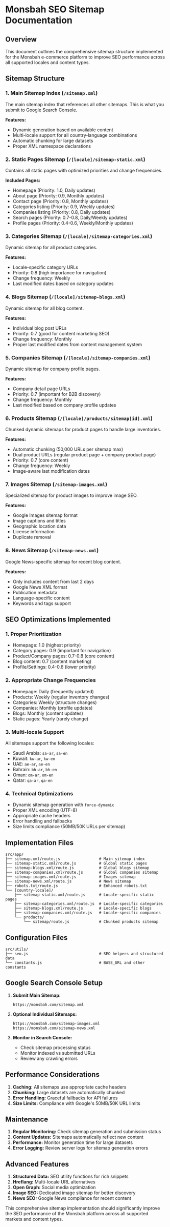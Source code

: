 # Monsbah SEO Sitemap Documentation

## Overview
This document outlines the comprehensive sitemap structure implemented for the Monsbah e-commerce platform to improve SEO performance across all supported locales and content types.

## Sitemap Structure

### 1. Main Sitemap Index (`/sitemap.xml`)
The main sitemap index that references all other sitemaps. This is what you submit to Google Search Console.

**Features:**
- Dynamic generation based on available content
- Multi-locale support for all country-language combinations
- Automatic chunking for large datasets
- Proper XML namespace declarations

### 2. Static Pages Sitemap (`/[locale]/sitemap-static.xml`)
Contains all static pages with optimized priorities and change frequencies.

**Included Pages:**
- Homepage (Priority: 1.0, Daily updates)
- About page (Priority: 0.9, Monthly updates)
- Contact page (Priority: 0.8, Monthly updates)
- Categories listing (Priority: 0.9, Weekly updates)
- Companies listing (Priority: 0.8, Daily updates)
- Search pages (Priority: 0.7-0.8, Daily/Weekly updates)
- Profile pages (Priority: 0.4-0.6, Weekly/Monthly updates)

### 3. Categories Sitemap (`/[locale]/sitemap-categories.xml`)
Dynamic sitemap for all product categories.

**Features:**
- Locale-specific category URLs
- Priority: 0.8 (high importance for navigation)
- Change frequency: Weekly
- Last modified dates based on category updates

### 4. Blogs Sitemap (`/[locale]/sitemap-blogs.xml`)
Dynamic sitemap for all blog content.

**Features:**
- Individual blog post URLs
- Priority: 0.7 (good for content marketing SEO)
- Change frequency: Monthly
- Proper last modified dates from content management system

### 5. Companies Sitemap (`/[locale]/sitemap-companies.xml`)
Dynamic sitemap for company profile pages.

**Features:**
- Company detail page URLs
- Priority: 0.7 (important for B2B discovery)
- Change frequency: Monthly
- Last modified based on company profile updates

### 6. Products Sitemap (`/[locale]/products/sitemap[id].xml`)
Chunked dynamic sitemaps for product pages to handle large inventories.

**Features:**
- Automatic chunking (50,000 URLs per sitemap max)
- Dual product URLs (regular product page + company product page)
- Priority: 0.7 (core content)
- Change frequency: Weekly
- Image-aware last modification dates

### 7. Images Sitemap (`/sitemap-images.xml`)
Specialized sitemap for product images to improve image SEO.

**Features:**
- Google Images sitemap format
- Image captions and titles
- Geographic location data
- License information
- Duplicate removal

### 8. News Sitemap (`/sitemap-news.xml`)
Google News-specific sitemap for recent blog content.

**Features:**
- Only includes content from last 2 days
- Google News XML format
- Publication metadata
- Language-specific content
- Keywords and tags support

## SEO Optimizations Implemented

### 1. Proper Prioritization
- Homepage: 1.0 (highest priority)
- Category pages: 0.9 (important for navigation)
- Product/Company pages: 0.7-0.8 (core content)
- Blog content: 0.7 (content marketing)
- Profile/Settings: 0.4-0.6 (lower priority)

### 2. Appropriate Change Frequencies
- Homepage: Daily (frequently updated)
- Products: Weekly (regular inventory changes)
- Categories: Weekly (structure changes)
- Companies: Monthly (profile updates)
- Blogs: Monthly (content updates)
- Static pages: Yearly (rarely change)

### 3. Multi-locale Support
All sitemaps support the following locales:
- Saudi Arabia: `sa-ar`, `sa-en`
- Kuwait: `kw-ar`, `kw-en`
- UAE: `ae-ar`, `ae-en` 
- Bahrain: `bh-ar`, `bh-en`
- Oman: `om-ar`, `om-en`
- Qatar: `qa-ar`, `qa-en`

### 4. Technical Optimizations
- Dynamic sitemap generation with `force-dynamic`
- Proper XML encoding (UTF-8)
- Appropriate cache headers
- Error handling and fallbacks
- Size limits compliance (50MB/50K URLs per sitemap)

## Implementation Files

```
src/app/
├── sitemap.xml/route.js                 # Main sitemap index
├── sitemap-static.xml/route.js          # Global static pages
├── sitemap-blogs.xml/route.js           # Global blogs sitemap  
├── sitemap-companies.xml/route.js       # Global companies sitemap
├── sitemap-images.xml/route.js          # Images sitemap
├── sitemap-news.xml/route.js            # News sitemap
├── robots.txt/route.js                  # Enhanced robots.txt
└── [country-locale]/
    ├── sitemap-static.xml/route.js      # Locale-specific static pages
    ├── sitemap-categories.xml/route.js  # Locale-specific categories
    ├── sitemap-blogs.xml/route.js       # Locale-specific blogs
    ├── sitemap-companies.xml/route.js   # Locale-specific companies
    └── products/
        └── sitemap/route.js             # Chunked products sitemap
```

## Configuration Files

```
src/utils/
├── seo.js                               # SEO helpers and structured data
└── constants.js                         # BASE_URL and other constants
```

## Google Search Console Setup

1. **Submit Main Sitemap:**
   ```
   https://monsbah.com/sitemap.xml
   ```

2. **Optional Individual Sitemaps:**
   ```
   https://monsbah.com/sitemap-images.xml
   https://monsbah.com/sitemap-news.xml
   ```

3. **Monitor in Search Console:**
   - Check sitemap processing status
   - Monitor indexed vs submitted URLs
   - Review any crawling errors

## Performance Considerations

1. **Caching:** All sitemaps use appropriate cache headers
2. **Chunking:** Large datasets are automatically chunked
3. **Error Handling:** Graceful fallbacks for API failures
4. **Size Limits:** Compliance with Google's 50MB/50K URL limits

## Maintenance

1. **Regular Monitoring:** Check sitemap generation and submission status
2. **Content Updates:** Sitemaps automatically reflect new content
3. **Performance:** Monitor generation time for large datasets
4. **Error Logging:** Review server logs for sitemap generation errors

## Advanced Features

1. **Structured Data:** SEO utility functions for rich snippets
2. **Hreflang:** Multi-locale URL alternatives
3. **Open Graph:** Social media optimization
4. **Image SEO:** Dedicated image sitemap for better discovery
5. **News SEO:** Google News compliance for recent content

This comprehensive sitemap implementation should significantly improve the SEO performance of the Monsbah platform across all supported markets and content types.
